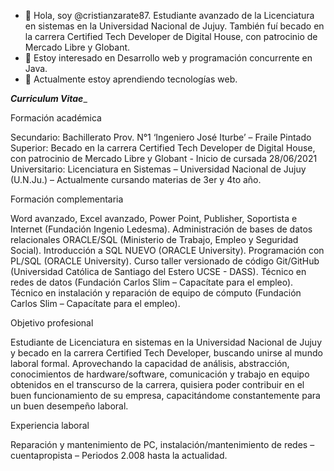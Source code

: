 - 👋 Hola, soy @cristianzarate87. Estudiante avanzado de la Licenciatura en sistemas en la Universidad Nacional de Jujuy.
También fuí becado en la carrera Certified Tech Developer de Digital House, con patrocinio de Mercado Libre y Globant.
- 👀 Estoy interesado en Desarrollo web y programación concurrente en Java.
- 🌱 Actualmente estoy aprendiendo tecnologías web.


_______Curriculum Vitae________

Formación académica

Secundario: Bachillerato Prov. N°1 ‘Ingeniero José Iturbe’ – Fraile Pintado
Superior: Becado en la carrera Certified Tech Developer de Digital House, con patrocinio de Mercado Libre y Globant - Inicio de cursada 28/06/2021
Universitario: Licenciatura en Sistemas – Universidad Nacional de Jujuy (U.N.Ju.) – Actualmente cursando materias de 3er y 4to año.

Formación complementaria

Word avanzado, Excel avanzado, Power Point, Publisher, Soportista e Internet (Fundación Ingenio Ledesma).
Administración de bases de datos relacionales ORACLE/SQL (Ministerio de Trabajo, Empleo y Seguridad Social).
Introducción a SQL NUEVO (ORACLE University).
Programación con PL/SQL (ORACLE University).
Curso taller versionado de código Git/GitHub (Universidad Católica de Santiago del Estero UCSE - DASS).
Técnico en redes de datos (Fundación Carlos Slim – Capacítate para el empleo).
Técnico en instalación y reparación de equipo de cómputo (Fundación Carlos Slim – Capacítate para el empleo).

Objetivo profesional

Estudiante de Licenciatura en sistemas en la Universidad Nacional de Jujuy y becado en la carrera Certified Tech Developer, buscando unirse al
mundo laboral formal. Aprovechando la capacidad de análisis, abstracción, conocimientos de hardware/software, comunicación y trabajo en equipo
obtenidos en el transcurso de la carrera, quisiera poder contribuir en el buen funcionamiento de su empresa, capacitándome constantemente para
un buen desempeño laboral.

Experiencia laboral

Reparación y mantenimiento de PC, instalación/mantenimiento de redes – cuentapropista – Periodos 2.008 hasta la actualidad.

